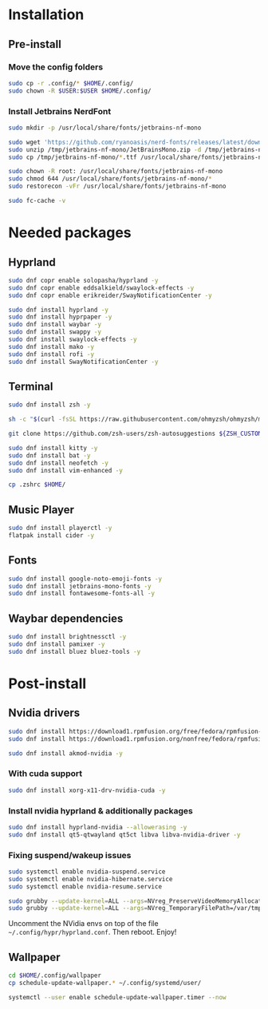 # Installation

## Pre-install
### Move the config folders
```bash
sudo cp -r .config/* $HOME/.config/
sudo chown -R $USER:$USER $HOME/.config/
```

### Install Jetbrains NerdFont
```bash
sudo mkdir -p /usr/local/share/fonts/jetbrains-nf-mono

sudo wget 'https://github.com/ryanoasis/nerd-fonts/releases/latest/download/JetBrainsMono.zip' -P /tmp/jetbrains-nf-mono
sudo unzip /tmp/jetbrains-nf-mono/JetBrainsMono.zip -d /tmp/jetbrains-nf-mono/
sudo cp /tmp/jetbrains-nf-mono/*.ttf /usr/local/share/fonts/jetbrains-nf-mono

sudo chown -R root: /usr/local/share/fonts/jetbrains-nf-mono
sudo chmod 644 /usr/local/share/fonts/jetbrains-nf-mono/*
sudo restorecon -vFr /usr/local/share/fonts/jetbrains-nf-mono

sudo fc-cache -v
```

# Needed packages
## Hyprland
```bash
sudo dnf copr enable solopasha/hyprland -y
sudo dnf copr enable eddsalkield/swaylock-effects -y
sudo dnf copr enable erikreider/SwayNotificationCenter -y

sudo dnf install hyprland -y
sudo dnf install hyprpaper -y
sudo dnf install waybar -y
sudo dnf install swappy -y
sudo dnf install swaylock-effects -y
sudo dnf install mako -y
sudo dnf install rofi -y
sudo dnf install SwayNotificationCenter -y
```

## Terminal
```bash
sudo dnf install zsh -y

sh -c "$(curl -fsSL https://raw.githubusercontent.com/ohmyzsh/ohmyzsh/master/tools/install.sh)"
```

```bash
git clone https://github.com/zsh-users/zsh-autosuggestions ${ZSH_CUSTOM:-~/.oh-my-zsh/custom}/plugins/zsh-autosuggestions

sudo dnf install kitty -y
sudo dnf install bat -y
sudo dnf install neofetch -y
sudo dnf install vim-enhanced -y

cp .zshrc $HOME/
```

## Music Player
```bash
sudo dnf install playerctl -y
flatpak install cider -y
```

## Fonts
```bash
sudo dnf install google-noto-emoji-fonts -y
sudo dnf install jetbrains-mono-fonts -y
sudo dnf install fontawesome-fonts-all -y
```

## Waybar dependencies
```bash
sudo dnf install brightnessctl -y
sudo dnf install pamixer -y
sudo dnf install bluez bluez-tools -y
```

# Post-install
## Nvidia drivers
```bash
sudo dnf install https://download1.rpmfusion.org/free/fedora/rpmfusion-free-release-$(rpm -E %fedora).noarch.rpm -y
sudo dnf install https://download1.rpmfusion.org/nonfree/fedora/rpmfusion-nonfree-release-$(rpm -E %fedora).noarch.rpm -y

sudo dnf install akmod-nvidia -y
```

### With cuda support
```bash
sudo dnf install xorg-x11-drv-nvidia-cuda -y
```

### Install nvidia hyprland & additionally packages
```bash
sudo dnf install hyprland-nvidia --allowerasing -y
sudo dnf install qt5-qtwayland qt5ct libva libva-nvidia-driver -y
```

### Fixing suspend/wakeup issues
```bash
sudo systemctl enable nvidia-suspend.service
sudo systemctl enable nvidia-hibernate.service
sudo systemctl enable nvidia-resume.service

sudo grubby --update-kernel=ALL --args=NVreg_PreserveVideoMemoryAllocations=1
sudo grubby --update-kernel=ALL --args=NVreg_TemporaryFilePath=/var/tmp
```

Uncomment the NVidia envs on top of the file `~/.config/hypr/hyprland.conf`. Then reboot. Enjoy!

## Wallpaper
```bash
cd $HOME/.config/wallpaper
cp schedule-update-wallpaper.* ~/.config/systemd/user/

systemctl --user enable schedule-update-wallpaper.timer --now
```